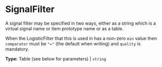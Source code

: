 # SignalFilter

A signal filter may be specified in two ways, either as a string which is a virtual signal name or item prototype name or as a table.

When the LogisticFilter that this is used in has a non-zero `min` value then `comparator` must be `"="` (the default when writing) and `quality` is mandatory.

**Type:** Table (see below for parameters) | `string`

